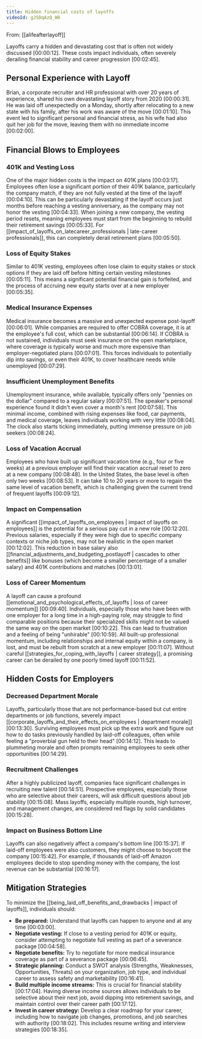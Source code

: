 ```yaml
---
title: Hidden financial costs of layoffs
videoId: gJSDqAzQ_W8
---
```


From: [[alifeafterlayoff]] <br/> 

Layoffs carry a hidden and devastating cost that is often not widely discussed <a class="yt-timestamp" data-t="00:00:12">[00:00:12]</a>. These costs impact individuals, often severely derailing financial stability and career progression <a class="yt-timestamp" data-t="00:02:45">[00:02:45]</a>.

## Personal Experience with Layoff
Brian, a corporate recruiter and HR professional with over 20 years of experience, shared his own devastating layoff story from 2020 <a class="yt-timestamp" data-t="00:00:31">[00:00:31]</a>. He was laid off unexpectedly on a Monday, shortly after relocating to a new state with his family, after his work was aware of the move <a class="yt-timestamp" data-t="00:01:10">[00:01:10]</a>. This event led to significant personal and financial stress, as his wife had also quit her job for the move, leaving them with no immediate income <a class="yt-timestamp" data-t="00:02:00">[00:02:00]</a>.

## Financial Blows to Employees

### 401K and Vesting Loss
One of the major hidden costs is the impact on 401K plans <a class="yt-timestamp" data-t="00:03:17">[00:03:17]</a>. Employees often lose a significant portion of their 401K balance, particularly the company match, if they are not fully vested at the time of the layoff <a class="yt-timestamp" data-t="00:04:10">[00:04:10]</a>. This can be particularly devastating if the layoff occurs just months before reaching a vesting anniversary, as the company may not honor the vesting <a class="yt-timestamp" data-t="00:04:33">[00:04:33]</a>. When joining a new company, the vesting period resets, meaning employees must start from the beginning to rebuild their retirement savings <a class="yt-timestamp" data-t="00:05:33">[00:05:33]</a>. For [[impact_of_layoffs_on_latecareer_professionals | late-career professionals]], this can completely derail retirement plans <a class="yt-timestamp" data-t="00:05:50">[00:05:50]</a>.

### Loss of Equity Stakes
Similar to 401K vesting, employees often lose claim to equity stakes or stock options if they are laid off before hitting certain vesting milestones <a class="yt-timestamp" data-t="00:05:11">[00:05:11]</a>. This means a significant potential financial gain is forfeited, and the process of accruing new equity starts over at a new employer <a class="yt-timestamp" data-t="00:05:35">[00:05:35]</a>.

### Medical Insurance Expenses
Medical insurance becomes a massive and unexpected expense post-layoff <a class="yt-timestamp" data-t="00:06:01">[00:06:01]</a>. While companies are required to offer COBRA coverage, it is at the employee's full cost, which can be substantial <a class="yt-timestamp" data-t="00:06:14">[00:06:14]</a>. If COBRA is not sustained, individuals must seek insurance on the open marketplace, where coverage is typically worse and much more expensive than employer-negotiated plans <a class="yt-timestamp" data-t="00:07:01">[00:07:01]</a>. This forces individuals to potentially dip into savings, or even their 401K, to cover healthcare needs while unemployed <a class="yt-timestamp" data-t="00:07:29">[00:07:29]</a>.

### Insufficient Unemployment Benefits
Unemployment insurance, while available, typically offers only "pennies on the dollar" compared to a regular salary <a class="yt-timestamp" data-t="00:07:51">[00:07:51]</a>. The speaker's personal experience found it didn't even cover a month's rent <a class="yt-timestamp" data-t="00:07:58">[00:07:58]</a>. This minimal income, combined with rising expenses like food, car payments, and medical coverage, leaves individuals working with very little <a class="yt-timestamp" data-t="00:08:04">[00:08:04]</a>. The clock also starts ticking immediately, putting immense pressure on job seekers <a class="yt-timestamp" data-t="00:08:24">[00:08:24]</a>.

### Loss of Vacation Accrual
Employees who have built up significant vacation time (e.g., four or five weeks) at a previous employer will find their vacation accrual reset to zero at a new company <a class="yt-timestamp" data-t="00:08:48">[00:08:48]</a>. In the United States, the base level is often only two weeks <a class="yt-timestamp" data-t="00:08:53">[00:08:53]</a>. It can take 10 to 20 years or more to regain the same level of vacation benefit, which is challenging given the current trend of frequent layoffs <a class="yt-timestamp" data-t="00:09:12">[00:09:12]</a>.

### Impact on Compensation
A significant [[impact_of_layoffs_on_employees | impact of layoffs on employees]] is the potential for a serious pay cut in a new role <a class="yt-timestamp" data-t="00:12:20">[00:12:20]</a>. Previous salaries, especially if they were high due to specific company contexts or niche job types, may not be realistic in the open market <a class="yt-timestamp" data-t="00:12:02">[00:12:02]</a>. This reduction in base salary also [[financial_adjustments_and_budgeting_postlayoff | cascades to other benefits]] like bonuses (which become a smaller percentage of a smaller salary) and 401K contributions and matches <a class="yt-timestamp" data-t="00:13:01">[00:13:01]</a>.

### Loss of Career Momentum
A layoff can cause a profound [[emotional_and_psychological_effects_of_layoffs | loss of career momentum]] <a class="yt-timestamp" data-t="00:09:40">[00:09:40]</a>. Individuals, especially those who have been with one employer for a long time in a high-paying role, may struggle to find comparable positions because their specialized skills might not be valued the same way on the open market <a class="yt-timestamp" data-t="00:10:22">[00:10:22]</a>. This can lead to frustration and a feeling of being "unhirable" <a class="yt-timestamp" data-t="00:10:59">[00:10:59]</a>. All built-up professional momentum, including relationships and internal equity within a company, is lost, and must be rebuilt from scratch at a new employer <a class="yt-timestamp" data-t="00:11:07">[00:11:07]</a>. Without careful [[strategies_for_coping_with_layoffs | career strategy]], a promising career can be derailed by one poorly timed layoff <a class="yt-timestamp" data-t="00:11:52">[00:11:52]</a>.

## Hidden Costs for Employers

### Decreased Department Morale
Layoffs, particularly those that are not performance-based but cut entire departments or job functions, severely impact [[corporate_layoffs_and_their_effects_on_employees | department morale]] <a class="yt-timestamp" data-t="00:13:30">[00:13:30]</a>. Surviving employees must pick up the extra work and figure out how to do tasks previously handled by laid-off colleagues, often while feeling a "proverbial gun held to their head" <a class="yt-timestamp" data-t="00:14:12">[00:14:12]</a>. This leads to plummeting morale and often prompts remaining employees to seek other opportunities <a class="yt-timestamp" data-t="00:14:29">[00:14:29]</a>.

### Recruitment Challenges
After a highly publicized layoff, companies face significant challenges in recruiting new talent <a class="yt-timestamp" data-t="00:14:51">[00:14:51]</a>. Prospective employees, especially those who are selective about their careers, will ask difficult questions about job stability <a class="yt-timestamp" data-t="00:15:08">[00:15:08]</a>. Mass layoffs, especially multiple rounds, high turnover, and management changes, are considered red flags by solid candidates <a class="yt-timestamp" data-t="00:15:28">[00:15:28]</a>.

### Impact on Business Bottom Line
Layoffs can also negatively affect a company's bottom line <a class="yt-timestamp" data-t="00:15:37">[00:15:37]</a>. If laid-off employees were also customers, they might choose to boycott the company <a class="yt-timestamp" data-t="00:15:42">[00:15:42]</a>. For example, if thousands of laid-off Amazon employees decide to stop spending money with the company, the lost revenue can be substantial <a class="yt-timestamp" data-t="00:16:17">[00:16:17]</a>.

## Mitigation Strategies
To minimize the [[being_laid_off_benefits_and_drawbacks | impact of layoffs]], individuals should:
*   **Be prepared:** Understand that layoffs can happen to anyone and at any time <a class="yt-timestamp" data-t="00:03:00">[00:03:00]</a>.
*   **Negotiate vesting:** If close to a vesting period for 401K or equity, consider attempting to negotiate full vesting as part of a severance package <a class="yt-timestamp" data-t="00:04:58">[00:04:58]</a>.
*   **Negotiate benefits:** Try to negotiate for more medical insurance coverage as part of a severance package <a class="yt-timestamp" data-t="00:06:45">[00:06:45]</a>.
*   **Strategic planning:** Conduct a SWOT analysis (Strengths, Weaknesses, Opportunities, Threats) on your organization, job type, and individual career to assess safety and marketability <a class="yt-timestamp" data-t="00:16:41">[00:16:41]</a>.
*   **Build multiple income streams:** This is crucial for financial stability <a class="yt-timestamp" data-t="00:17:04">[00:17:04]</a>. Having diverse income sources allows individuals to be selective about their next job, avoid dipping into retirement savings, and maintain control over their career path <a class="yt-timestamp" data-t="00:17:12">[00:17:12]</a>.
*   **Invest in career strategy:** Develop a clear roadmap for your career, including how to navigate job changes, promotions, and job searches with authority <a class="yt-timestamp" data-t="00:18:02">[00:18:02]</a>. This includes resume writing and interview strategies <a class="yt-timestamp" data-t="00:18:35">[00:18:35]</a>.